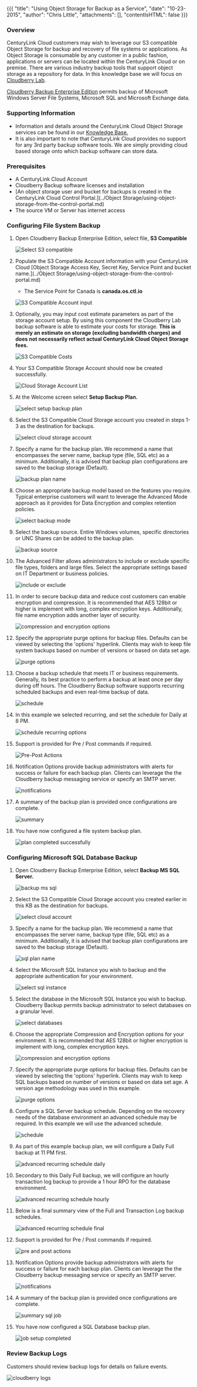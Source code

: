 {{{
  "title": "Using Object Storage for Backup as a Service",
  "date": "10-23-2015",
  "author": "Chris Little",
  "attachments": [],
  "contentIsHTML": false
}}}

### Overview
CenturyLink Cloud customers may wish to leverage our S3 compatible Object Storage for backup and recovery of file systems or applications. As Object Storage is consumable by any customer in a public fashion, applications or servers can be located within the CenturyLink Cloud or on premise. There are various industry backup tools that support object storage as a repository for data. In this knowledge base we will focus on [Cloudberry Lab](http://www.cloudberrylab.com).

[Cloudberry Backup Enterprise Edition](http://www.cloudberrylab.com/enterprise-cloud-backup-software.aspx) permits backup of Microsoft Windows Server File Systems, Microsoft SQL and Microsoft Exchange data.

### Supporting Information
* Information and details around the CenturyLink Cloud Object Storage services can be found in our [Knowledge Base.](//www.ctl.io/knowledge-base/object-storage)
* It is also important to note that CenturyLink Cloud provides no support for any 3rd party backup software tools. We are simply providing cloud based storage onto which backup software can store data.

### Prerequisites
* A CenturyLink Cloud Account
* Cloudberry Backup software licenses and installation
* [An object storage user and bucket for backups is created in the CenturyLink Cloud Control Portal.](../Object Storage/using-object-storage-from-the-control-portal.md)
* The source VM or Server has internet access

### Configuring File System Backup
1. Open Cloudberry Backup Enterprise Edition, select file, **S3 Compatible**

    ![Select S3 compatible](../images/using-object-storage-for-backup-as-a-service-01.png)

2. Populate the S3 Compatible Account information with your CenturyLink Cloud [Object Storage Access Key, Secret Key, Service Point and bucket name.](../Object Storage/using-object-storage-from-the-control-portal.md)
    * The Service Point for Canada is **canada.os.ctl.io**

    ![S3 Compatible Account input](../images/using-object-storage-for-backup-as-a-service-02.png)

3. Optionally, you may input cost estimate parameters as part of the storage account setup. By using this component the Cloudberry Lab backup software is able to estimate your costs for storage. **This is merely an estimate on storage (excluding bandwidth charges) and does not necessarily reflect actual CenturyLink Cloud Object Storage fees.**

    ![S3 Compatible Costs](../images/using-object-storage-for-backup-as-a-service-03.png)

4. Your S3 Compatible Storage Account should now be created successfully.

    ![Cloud Storage Account List](../images/using-object-storage-for-backup-as-a-service-04.png)

5. At the Welcome screen select **Setup Backup Plan.**

    ![select setup backup plan](../images/using-object-storage-for-backup-as-a-service-05.png)

6. Select the S3 Compatible Cloud Storage account you created in steps 1-3 as the destination for backups.

    ![select cloud storage account](../images/using-object-storage-for-backup-as-a-service-06.png)

7. Specify a name for the backup plan. We recommend a name that encompasses the server name, backup type (file, SQL etc) as a minimum. Additionally, it is advised that backup plan configurations are saved to the backup storage (Default).

    ![backup plan name](../images/using-object-storage-for-backup-as-a-service-07.png)

8. Choose an appropriate backup model based on the features you require. Typical enterprise customers will want to leverage the Advanced Mode approach as it provides for Data Encryption and complex retention policies.

    ![select backup mode](../images/using-object-storage-for-backup-as-a-service-08.png)

9. Select the backup source. Entire Windows volumes, specific directories or UNC Shares can be added to the backup plan.

    ![backup source](../images/using-object-storage-for-backup-as-a-service-09.png)

10. The Advanced Filter allows administrators to include or exclude specific file types, folders and large files. Select the appropriate settings based on IT Department or business policies.

    ![include or exclude](../images/using-object-storage-for-backup-as-a-service-10.png)

11. In order to secure backup data and reduce cost customers can enable encryption and compression. It is recommended that AES 128bit or higher is implement with long, complex encryption keys. Additionally, file name encryption adds another layer of security.

    ![compression and encryption options](../images/using-object-storage-for-backup-as-a-service-11.png)

12. Specify the appropriate purge options for backup files. Defaults can be viewed by selecting the 'options' hyperlink. Clients may wish to keep file system backups based on number of versions or based on data set age.

    ![purge options](../images/using-object-storage-for-backup-as-a-service-12.png)

13. Choose a backup schedule that meets IT or business requirements. Generally, its best practice to perform a backup at least once per day during off hours. The Cloudberry Backup software supports recurring scheduled backups and even real-time backup of data.

    ![schedule](../images/using-object-storage-for-backup-as-a-service-13.png)

14. In this example we selected recurring, and set the schedule for Daily at 8 PM.

    ![schedule recurring options](../images/using-object-storage-for-backup-as-a-service-14.png)

15. Support is provided for Pre / Post commands if required.

    ![Pre-Post Actions](../images/using-object-storage-for-backup-as-a-service-15.png)

16. Notification Options provide backup administrators with alerts for success or failure for each backup plan. Clients can leverage the the Cloudberry backup messaging service or specify an SMTP server.

    ![notifications](../images/using-object-storage-for-backup-as-a-service-16.png)

17. A summary of the backup plan is provided once configurations are complete.

    ![summary](../images/using-object-storage-for-backup-as-a-service-17.png)

18. You have now configured a file system backup plan.

    ![plan completed successfully](../images/using-object-storage-for-backup-as-a-service-18.png)

### Configuring Microsoft SQL Database Backup
1. Open Cloudberry Backup Enterprise Edition, select **Backup MS SQL Server.**

    ![backup ms sql](../images/using-object-storage-for-backup-as-a-service-19.png)

2. Select the S3 Compatible Cloud Storage account you created earlier in this KB as the destination for backups.

    ![select cloud account](../images/using-object-storage-for-backup-as-a-service-20.png)

3. Specify a name for the backup plan. We recommend a name that encompasses the server name, backup type (file, SQL etc) as a minimum. Additionally, it is advised that backup plan configurations are saved to the backup storage (Default).

    ![sql plan name](../images/using-object-storage-for-backup-as-a-service-21.png)

4. Select the Microsoft SQL Instance you wish to backup and the appropriate authentication for your environment.

    ![select sql instance](../images/using-object-storage-for-backup-as-a-service-22.png)

5. Select the database in the Microsoft SQL Instance you wish to backup. Cloudberry Backup permits backup administrator to select databases on a granular level.

    ![select databases](../images/using-object-storage-for-backup-as-a-service-23.png)

6. Choose the appropriate Compression and Encryption options for your environment. It is recommended that AES 128bit or higher encryption is implement with long, complex encryption keys.

    ![compression and encryption options](../images/using-object-storage-for-backup-as-a-service-24.png)

7. Specify the appropriate purge options for backup files. Defaults can be viewed by selecting the 'options' hyperlink. Clients may wish to keep SQL backups based on number of versions or based on data set age. A version age methodology was used in this example.

    ![purge options](../images/using-object-storage-for-backup-as-a-service-25.png)

8. Configure a SQL Server backup schedule. Depending on the recovery needs of the database environment an advanced schedule may be required. In this example we will use the advanced schedule.

    ![schedule](../images/using-object-storage-for-backup-as-a-service-26.png)

9. As part of this example backup plan, we will configure a Daily Full backup at 11 PM first.

    ![advanced recurring schedule daily](../images/using-object-storage-for-backup-as-a-service-27.png)

10. Secondary to this Daily Full backup, we will configure an hourly transaction log backup to provide a 1 hour RPO for the database environment.

    ![advanced recurring schedule hourly](../images/using-object-storage-for-backup-as-a-service-28.png)

11. Below is a final summary view of the Full and Transaction Log backup schedules.

    ![advanced recurring schedule final](../images/using-object-storage-for-backup-as-a-service-29.png)

12. Support is provided for Pre / Post commands if required.

    ![pre and post actions](../images/using-object-storage-for-backup-as-a-service-30.png)

13. Notification Options provide backup administrators with alerts for success or failure for each backup plan. Clients can leverage the the Cloudberry backup messaging service or specify an SMTP server.

    ![notifications](../images/using-object-storage-for-backup-as-a-service-31.png)

14. A summary of the backup plan is provided once configurations are complete.

    ![summary sql job](../images/using-object-storage-for-backup-as-a-service-32.png)

15. You have now configured a SQL Database backup plan.

    ![job setup completed](../images/using-object-storage-for-backup-as-a-service-33.png)

### Review Backup Logs
Customers should review backup logs for details on failure events.

![cloudberry logs](../images/using-object-storage-for-backup-as-a-service-34.png)
